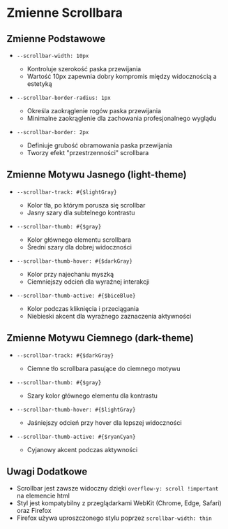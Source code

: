 # Zmienne Scrollbara

## Zmienne Podstawowe
- `--scrollbar-width: 10px`
  - Kontroluje szerokość paska przewijania
  - Wartość 10px zapewnia dobry kompromis między widocznością a estetyką

- `--scrollbar-border-radius: 1px`
  - Określa zaokrąglenie rogów paska przewijania
  - Minimalne zaokrąglenie dla zachowania profesjonalnego wyglądu

- `--scrollbar-border: 2px`
  - Definiuje grubość obramowania paska przewijania
  - Tworzy efekt "przestrzenności" scrollbara

## Zmienne Motywu Jasnego (light-theme)
- `--scrollbar-track: #{$lightGray}`
  - Kolor tła, po którym porusza się scrollbar
  - Jasny szary dla subtelnego kontrastu

- `--scrollbar-thumb: #{$gray}`
  - Kolor głównego elementu scrollbara
  - Średni szary dla dobrej widoczności

- `--scrollbar-thumb-hover: #{$darkGray}`
  - Kolor przy najechaniu myszką
  - Ciemniejszy odcień dla wyraźnej interakcji

- `--scrollbar-thumb-active: #{$biceBlue}`
  - Kolor podczas kliknięcia i przeciągania
  - Niebieski akcent dla wyraźnego zaznaczenia aktywności

## Zmienne Motywu Ciemnego (dark-theme)
- `--scrollbar-track: #{$darkGray}`
  - Ciemne tło scrollbara pasujące do ciemnego motywu

- `--scrollbar-thumb: #{$gray}`
  - Szary kolor głównego elementu dla kontrastu

- `--scrollbar-thumb-hover: #{$lightGray}`
  - Jaśniejszy odcień przy hover dla lepszej widoczności

- `--scrollbar-thumb-active: #{$ryanCyan}`
  - Cyjanowy akcent podczas aktywności

## Uwagi Dodatkowe
- Scrollbar jest zawsze widoczny dzięki `overflow-y: scroll !important` na elemencie html
- Styl jest kompatybilny z przeglądarkami WebKit (Chrome, Edge, Safari) oraz Firefox
- Firefox używa uproszczonego stylu poprzez `scrollbar-width: thin`
